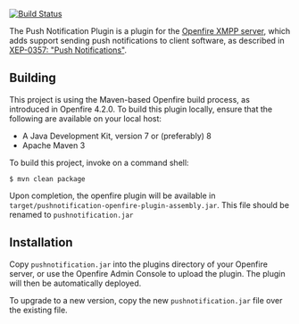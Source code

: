 [![Build Status](https://travis-ci.org/igniterealtime/openfire-pushnotification-plugin.svg?branch=master)](https://travis-ci.org/igniterealtime/openfire-pushnotification-plugin)

The Push Notification Plugin is a plugin for the [Openfire XMPP server](https://www.igniterealtime.org/openfire), which adds support sending push notifications to client software, as described in [XEP-0357: "Push Notifications"](https://xmpp.org/extensions/xep-0357.html).

Building
--------

This project is using the Maven-based Openfire build process, as introduced in Openfire 4.2.0. To build this plugin locally, ensure that the following are available on your local host:

* A Java Development Kit, version 7 or (preferably) 8
* Apache Maven 3

To build this project, invoke on a command shell:

    $ mvn clean package

Upon completion, the openfire plugin will be available in `target/pushnotification-openfire-plugin-assembly.jar`. This file should be renamed to `pushnotification.jar`

Installation
------------
Copy `pushnotification.jar` into the plugins directory of your Openfire server, or use the Openfire Admin Console to upload the plugin. The plugin will then be automatically deployed.

To upgrade to a new version, copy the new `pushnotification.jar` file over the existing file.


